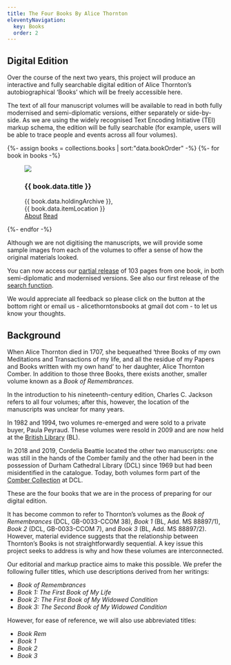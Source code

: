 ```yaml
---
title: The Four Books By Alice Thornton
eleventyNavigation:
  key: Books
  order: 2
---
```


## Digital Edition

Over the course of the next two years, this project will produce an interactive and fully searchable digital edition of Alice Thornton’s autobiographical ‘Books’ which will be freely accessible here.

The text of all four manuscript volumes will be available to read in both fully modernised and semi-diplomatic versions, either separately or side-by-side. As we are using the widely recognised Text Encoding Initiative (TEI) markup schema, the edition will be fully searchable (for example, users will be able to trace people and events across all four volumes).

<div class="bookshelf">
  {%- assign books = collections.books | sort:"data.bookOrder" -%}
  {%- for book in books -%}
    <figure class="book columns">
      <a href="{{ book.url | url }}" class="column is-half">
        <img src="{{ book.data.image }}">
      </a>
      <div class="column is-half is-flex is-flex-direction-column">
        <h3 class="book-title">{{ book.data.title }}</h3>
        <figcaption>
          {{ book.data.holdingArchive }},<br>
          {{ book.data.itemLocation }}
        </figcaption>
        <div class="book-buttons">
          <a href="{{ book.url | url }}" class="button">About</a>
          <a href="viewer/?p0.do={{ book.fileSlug }}" class="button is-primary">Read</a>
        </div>
      </div>
    </figure>
  {%- endfor -%}
</div>

Although we are not digitising the manuscripts, we will provide some sample images from each of the volumes to offer a sense of how the original materials looked.

You can now access our [partial release](https://thornton.kdl.kcl.ac.uk/books/viewer/) of 103 pages from one book, in both semi-diplomatic and modernised versions. See also our first release of the [search function](https://thornton.kdl.kcl.ac.uk/entities/).

We would appreciate all feedback so please click on the button at the bottom right or email us - alicethorntonsbooks at gmail dot com - to let us know your thoughts.

## Background

When Alice Thornton died in 1707, she bequeathed ‘three Books of my own Meditations and Transactions of my life, and all the residue of my Papers and Books written with my own hand’ to her daughter, Alice Thornton Comber. In addition to those three Books, there exists another, smaller volume known as a _Book of Remembrances_.

In the introduction to his nineteenth-century edition, Charles C. Jackson refers to all four volumes; after this, however, the location of the manuscripts was unclear for many years.

In 1982 and 1994, two volumes re-emerged and were sold to a private buyer, Paula Peyraud. These volumes were resold in 2009 and are now held at the [British Library](http://searcharchives.bl.uk/IAMS_VU2:LSCOP_BL:IAMS032-000000125) (BL).

In 2018 and 2019, Cordelia Beattie located the other two manuscripts: one was still in the hands of the Comber family and the other had been in the possession of Durham Cathedral Library (DCL) since 1969 but had been misidentified in the catalogue. Today, both volumes form part of the [Comber Collection](https://n2t.durham.ac.uk/ark:/32150/s2hm50tr76x.xml) at DCL.

These are the four books that we are in the process of preparing for our digital edition.

It has become common to refer to Thornton’s volumes as the _Book of Remembrances_ (DCL, GB-0033-CCOM 38), _Book 1_ (BL, Add. MS 88897/1), _Book 2_ (DCL, GB-0033-CCOM 7), and _Book 3_ (BL, Add. MS 88897/2). However, material evidence suggests that the relationship between Thornton’s Books is not straightforwardly sequential. A key issue this project seeks to address is why and how these volumes are interconnected.

Our editorial and markup practice aims to make this possible. We prefer the following fuller titles, which use descriptions derived from her writings:

- _Book of Remembrances_
- _Book 1: The First Book of My Life_
- _Book 2: The First Book of My Widowed Condition_
- _Book 3: The Second Book of My Widowed Condition_

However, for ease of reference, we will also use abbreviated titles:

- _Book Rem_
- _Book 1_
- _Book 2_
- _Book 3_
